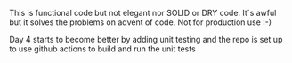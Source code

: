 This is functional code but not elegant nor SOLID or DRY code. It´s awful but it solves the problems on advent of code. Not for production use :-)

Day 4 starts to become better by adding unit testing and the repo is set up to use github actions to build and run the unit tests
